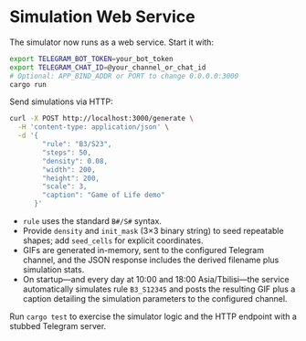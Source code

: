 # Simulation Web Service

The simulator now runs as a web service. Start it with:

```sh
export TELEGRAM_BOT_TOKEN=your_bot_token
export TELEGRAM_CHAT_ID=@your_channel_or_chat_id
# Optional: APP_BIND_ADDR or PORT to change 0.0.0.0:3000
cargo run
```

Send simulations via HTTP:

```sh
curl -X POST http://localhost:3000/generate \
  -H 'content-type: application/json' \
  -d '{
        "rule": "B3/S23",
        "steps": 50,
        "density": 0.08,
        "width": 200,
        "height": 200,
        "scale": 3,
        "caption": "Game of Life demo"
      }'
```

- `rule` uses the standard `B#/S#` syntax.
- Provide `density` and `init_mask` (3×3 binary string) to seed repeatable shapes; add `seed_cells` for explicit coordinates.
- GIFs are generated in-memory, sent to the configured Telegram channel, and the JSON response includes the derived filename plus simulation stats.
- On startup—and every day at 10:00 and 18:00 Asia/Tbilisi—the service automatically simulates rule `B3_S12345` and posts the resulting GIF plus a caption detailing the simulation parameters to the configured channel.

Run `cargo test` to exercise the simulator logic and the HTTP endpoint with a stubbed Telegram server.
